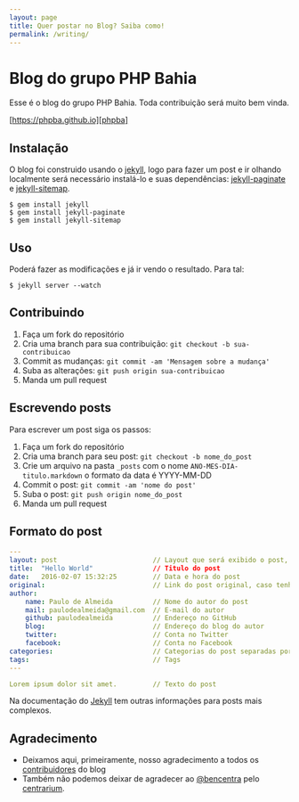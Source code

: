 ```yaml
---
layout: page
title: Quer postar no Blog? Saiba como!
permalink: /writing/
---
```


# Blog do grupo PHP Bahia

Esse é o blog do grupo PHP Bahia. Toda contribuição será muito bem vinda.

[https://phpba.github.io][phpba]

## Instalação

O blog foi construido usando o [jekyll], logo para fazer um post e ir olhando localmente será necessário instalá-lo e suas dependências: [jekyll-paginate] e [jekyll-sitemap].

~~~
$ gem install jekyll
$ gem install jekyll-paginate
$ gem install jekyll-sitemap
~~~

## Uso

Poderá fazer as modificações e já ir vendo o resultado. Para tal:

~~~
$ jekyll server --watch
~~~

## Contribuindo

1. Faça um fork do repositório
2. Cria uma branch para sua contribuição: `git checkout -b sua-contribuicao`
3. Commit as mudanças: `git commit -am 'Mensagem sobre a mudança'`
4. Suba as alterações: `git push origin sua-contribuicao`
5. Manda um pull request

## Escrevendo posts

Para escrever um post siga os passos:

1. Faça um fork do repositório
2. Cria uma branch para seu post: `git checkout -b nome_do_post`
3. Crie um arquivo na pasta `_posts` com o nome `ANO-MES-DIA-titulo.markdown` o formato da data é YYYY-MM-DD
4. Commit o post: `git commit -am 'nome do post'`
5. Suba o post: `git push origin nome_do_post`
6. Manda um pull request

## Formato do post

~~~ yaml
---
layout: post                        // Layout que será exibido o post, o nome do layout é post :)
title:  "Hello World"               // Titulo do post  
date:   2016-02-07 15:32:25         // Data e hora do post
original:                           // Link do post original, caso tenha replicado de seu blog pessoal
author: 
    name: Paulo de Almeida          // Nome do autor do post
    mail: paulodealmeida@gmail.com  // E-mail do autor
    github: paulodealmeida          // Endereço no GitHub
    blog:                           // Endereço do blog do autor
    twitter:                        // Conta no Twitter
    facebook:                       // Conta no Facebook  
categories:                         // Categorias do post separadas por virgula, se não houver categoria escrever "Sem categoria"
tags:                               // Tags
---

Lorem ipsum dolor sit amet.         // Texto do post
~~~


Na documentação do [Jekyll](http://jekyllrb.com/docs/posts/) tem outras informações para posts mais complexos.

## Agradecimento

* Deixamos aqui, primeiramente, nosso agradecimento a todos os [contribuidores] do blog
* Também não podemos deixar de agradecer ao [@bencentra][author] pelo [centrarium][theme].

[phpba]: https://phpba.com.br
[jekyll]: http://jekyllrb.com/
[jekyll-sitemap]: https://github.com/jekyll/jekyll-sitemap
[jekyll-paginate]: https://github.com/jekyll/jekyll-paginate
[contribuidores]: https://github.com/phpba/phpba.github.io/graphs/contributors
[author]: https://github.com/bencentra/
[theme]: https://github.com/bencentra/centrarium
